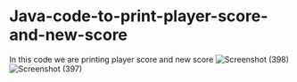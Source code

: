 # Java-code-to-print-player-score-and-new-score
In this code we are printing player score and new score
![Screenshot (398)](https://github.com/RishabhRaj240/Java-code-to-print-player-score-and-new-score/assets/155876855/19a97af6-2975-423b-abc8-856c8c92ac95)
![Screenshot (397)](https://github.com/RishabhRaj240/Java-code-to-print-player-score-and-new-score/assets/155876855/e2f09b93-3a9c-4b6a-ab97-3e728d41d04f)
